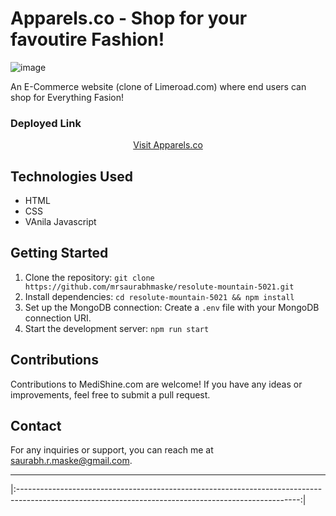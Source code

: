 # Apparels.co - Shop for your favoutire Fashion!

![image](https://github.com/mrsaurabhmaske/upbeat-eggnog-8021/assets/123891687/f52c3233-7403-4406-98fa-3932786d44eb)

An E-Commerce website (clone of Limeroad.com) where end users can shop for Everything Fasion!

### Deployed Link

<div align="center">
  <a href="https://apparelsco-by-saurabh.netlify.app/" _target="blank">Visit Apparels.co</a>
</div>

## Technologies Used

- HTML
- CSS
- VAnila Javascript

## Getting Started

1. Clone the repository: `git clone https://github.com/mrsaurabhmaske/resolute-mountain-5021.git`
2. Install dependencies: `cd resolute-mountain-5021 && npm install`
3. Set up the MongoDB connection: Create a `.env` file with your MongoDB connection URI.
4. Start the development server: `npm run start`

## Contributions

Contributions to MediShine.com are welcome! If you have any ideas or improvements, feel free to submit a pull request.

## Contact

For any inquiries or support, you can reach me at [saurabh.r.maske@gmail.com](mailto:saurabh.r.maske@gmail.com).

---


|:----------------------------------------------------------------------------------------------------------------------------------------------------:|
